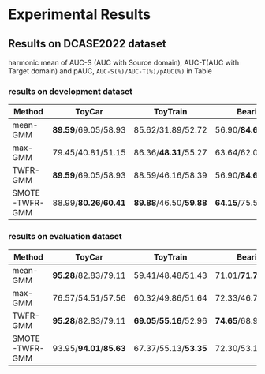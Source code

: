 # Experimental Results

## Results on DCASE2022 dataset
harmonic mean of AUC-S (AUC with Source domain), AUC-T(AUC with Target domain) and pAUC, `AUC-S(%)/AUC-T(%)/pAUC(%)` in Table
### results on development dataset
| Method          | ToyCar  | ToyTrain | Bearing |  Fan    | Gearbox | Slider  |  Valve  |  Average  |
| --------------- | :-----: |  :----:  | :----:  | :----:  |:----:   | :----:  | :----:  |   :----:  |
| mean-GMM        |**89.59**/69.05/58.93        |85.62/31.89/52.72        |56.90/**84.69**/54.21    |79.70/**63.16**/62.13    |83.16/76.13/65.42            |90.66/67.77/66.44        |53.61/51.16/50.53            |77.04/63.41/58.63|
| max-GMM         |    79.45/40.81/51.15        |86.36/**48.31**/55.27    |63.64/62.09/51.96        |75.05/49.98/52.19        |73.73/69.62/57.34            |92.36/70.19/70.46        |94.85/89.00/69.92            |80.78/61.43/58.33|
| TWFR-GMM        |**89.59**/69.05/58.93        |88.59/46.16/58.39        |56.90/**84.69**/54.21    |79.70/**63.16**/62.13    |82.93/78.28/63.60            |**95.59**/80.32/73.32    |**95.99**/**90.40**/**72.43**|84.19/73.15/63.29|
| SMOTE-TWFR-GMM  |    88.99/**80.26**/**60.41**|**89.88**/46.50/**59.88**|**64.15**/75.57/**57.12**|**83.11**/61.01/**63.57**|**84.91**/**81.41**/**66.62**|95.09/**84.29**/**76.43**|95.64/89.49/70.15            |**85.97**/**74.08**/**64.89**|
### results on evaluation dataset
| Method          | ToyCar  | ToyTrain | Bearing |  Fan    | Gearbox | Slider  |  Valve  |  Average  |
| --------------- | :-----: |  :----:  | :----:  | :----:  |:----:   | :----:  | :----:  |   :----:  |
| mean-GMM        |**95.28**/82.83/79.11    |59.41/48.48/51.43        |71.01/**71.74**/57.97    |**58.88**/**42.25**/**51.73**|89.96/80.36/64.11            |76.98/58.07/56.28        |51.42/53.35/51.47        |71.85/62.44/58.87|
| max-GMM         |76.57/54.51/57.56        |60.32/49.86/51.64        |72.33/46.78/51.57        |58.26/32.33/49.55            |72.50/64.05/50.20            |78.21/**70.31**/59.41    |**88.92**/75.91/**66.68**|72.44/56.25/55.23|
| TWFR-GMM        |**95.28**/82.83/79.11    |**69.05**/**55.16**/52.96|**74.65**/68.91/**58.99**|**58.88**/**42.25**/**51.73**|84.28/73.78/58.99            |**85.15**/65.89/**60.34**|88.28/**77.57**/64.17    |**79.37**/66.63/60.90|
| SMOTE-TWFR-GMM  |93.95/**94.01**/**85.63**|67.37/55.13/**53.35**    |72.30/53.10/52.27        |57.18/41.88/51.06            |**90.02**/**84.78**/**65.57**|82.51/66.18/60.15        |87.14/75.82/63.68        |78.64/**67.27**/**61.67**|